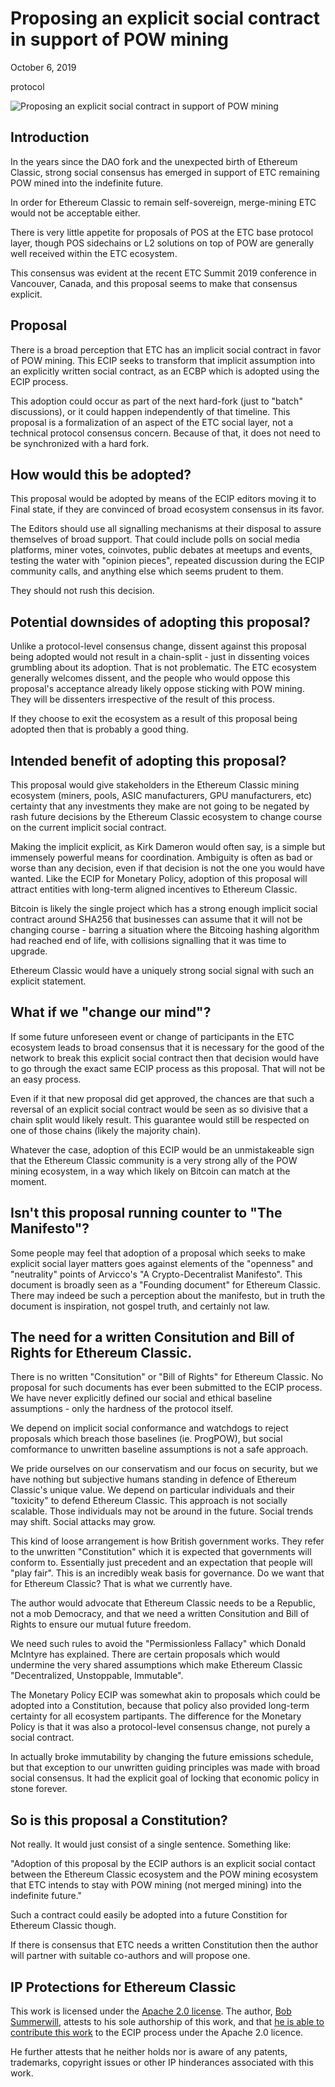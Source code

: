 # Proposing an explicit social contract in support of POW mining

October 6, 2019

protocol

![Proposing an explicit social contract in support of POW mining](/img/posts/08_transparent_png.png)

## Introduction

In the years since the DAO fork and the unexpected birth of Ethereum Classic, strong social consensus has emerged in support of ETC remaining POW mined into the indefinite future.

In order for Ethereum Classic to remain self-sovereign, merge-mining ETC would not be acceptable either.

There is very little appetite for proposals of POS at the ETC base protocol layer, though POS sidechains or L2 solutions on top of POW are generally well received within the ETC ecosystem.

This consensus was evident at the recent ETC Summit 2019 conference in Vancouver, Canada, and this proposal seems to make that consensus explicit.

## Proposal

There is a broad perception that ETC has an implicit social contract in favor of POW mining. This ECIP seeks to transform that implicit assumption into an explicitly written social contract, as an ECBP which is adopted using the ECIP process.

This adoption could occur as part of the next hard-fork (just to "batch" discussions), or it could happen independently of that timeline. This proposal is a formalization of an aspect of the ETC social layer, not a technical protocol consensus concern. Because of that, it does not need to be synchronized with a hard fork.

## How would this be adopted?

This proposal would be adopted by means of the ECIP editors moving it to Final state, if they are convinced of broad ecosystem consensus in its favor.

The Editors should use all signalling mechanisms at their disposal to assure themselves of broad support. That could include polls on social media platforms, miner votes, coinvotes, public debates at meetups and events, testing the water with "opinion pieces", repeated discussion during the ECIP community calls, and anything else which seems prudent to them.

They should not rush this decision.

## Potential downsides of adopting this proposal?

Unlike a protocol-level consensus change, dissent against this proposal being adopted would not result in a chain-split - just in dissenting voices grumbling about its adoption. That is not problematic. The ETC ecosystem generally welcomes dissent, and the people who would oppose this proposal's acceptance already likely oppose sticking with POW mining. They will be dissenters irrespective of the result of this process.

If they choose to exit the ecosystem as a result of this proposal being adopted then that is probably a good thing.

## Intended benefit of adopting this proposal?

This proposal would give stakeholders in the Ethereum Classic mining ecosystem (miners, pools, ASIC manufacturers, GPU manufacturers, etc) certainty that any investments they make are not going to be negated by rash future decisions by the Ethereum Classic ecosystem to change course on the current implicit social contract.

Making the implicit explicit, as Kirk Dameron would often say, is a simple but immensely powerful means for coordination. Ambiguity is often as bad or worse than any decision, even if that decision is not the one you would have wanted. Like the ECIP for Monetary Policy, adoption of this proposal will attract entities with long-term aligned incentives to Ethereum Classic.

Bitcoin is likely the single project which has a strong enough implicit social contract around SHA256 that businesses can assume that it will not be changing course - barring a situation where the Bitcoing hashing algorithm had reached end of life, with collisions signalling that it was time to upgrade.

Ethereum Classic would have a uniquely strong social signal with such an explicit statement.

## What if we "change our mind"?

If some future unforeseen event or change of participants in the ETC ecosystem leads to broad consensus that it is necessary for the good of the network to break this explicit social contract then that decision would have to go through the exact same ECIP process as this proposal. That will not be an easy process.

Even if it that new proposal did get approved, the chances are that such a reversal of an explicit social contract would be seen as so divisive that a chain split would likely result. This guarantee would still be respected on one of those chains (likely the majority chain).

Whatever the case, adoption of this ECIP would be an unmistakeable sign that the Ethereum Classic community is a very strong ally of the POW mining ecosystem, in a way which likely on Bitcoin can match at the moment.

## Isn't this proposal running counter to "The Manifesto"?

Some people may feel that adoption of a proposal which seeks to make explicit social layer matters goes against elements of the "openness" and "neutrality" points of Arvicco's "A Crypto-Decentralist Manifesto". This document is broadly seen as a "Founding document" for Ethereum Classic. There may indeed be such a perception about the manifesto, but in truth the document is inspiration, not gospel truth, and certainly not law.

## The need for a written Consitution and Bill of Rights for Ethereum Classic.

There is no written "Consitution" or "Bill of Rights" for Ethereum Classic. No proposal for such documents has ever been submitted to the ECIP process. We have never explicitly defined our social and ethical baseline assumptions - only the hardness of the protocol itself.

We depend on implicit social conformance and watchdogs to reject proposals which breach those baselines (ie. ProgPOW), but social comformance to unwritten baseline assumptions is not a safe approach.

We pride ourselves on our conservatism and our focus on security, but we have nothing but subjective humans standing in defence of Ethereum Classic's unique value. We depend on particular individuals and their "toxicity" to defend Ethereum Classic. This approach is not socially scalable. Those individuals may not be around in the future. Social trends may shift. Social attacks may grow.

This kind of loose arrangement is how British government works. They refer to the unwritten "Constitution" which it is expected that governments will conform to. Essentially just precedent and an expectation that people will "play fair". This is an incredibly weak basis for governance. Do we want that for Ethereum Classic? That is what we currently have.

The author would advocate that Ethereum Classic needs to be a Republic, not a mob Democracy, and that we need a written Consitution and Bill of Rights to ensure our mutual future freedom.

We need such rules to avoid the "Permissionless Fallacy" which Donald McIntyre has explained. There are certain proposals which would undermine the very shared assumptions which make Ethereum Classic "Decentralized, Unstoppable, Immutable".

The Monetary Policy ECIP was somewhat akin to proposals which could be adopted into a Constitution, because that policy also provided long-term certainty for all ecosystem partipants. The difference for the Monetary Policy is that it was also a protocol-level consensus change, not purely a social contract.

In actually broke immutability by changing the future emissions schedule, but that exception to our unwritten guiding principles was made with broad social consensus. It had the explicit goal of locking that economic policy in stone forever.

## So is this proposal a Constitution?

Not really. It would just consist of a single sentence. Something like:

"Adoption of this proposal by the ECIP authors is an explicit social contact between the Ethereum Classic ecosystem and the POW mining ecosystem that ETC intends to stay with POW mining (not merged mining) into the indefinite future."

Such a contract could easily be adopted into a future Constition for Ethereum Classic though.

If there is consensus that ETC needs a written Constitution then the author will partner with suitable co-authors and will propose one.

## IP Protections for Ethereum Classic

This work is licensed under the [Apache 2.0 license](https://www.apache.org/licenses/LICENSE-2.0). The author, [Bob Summerwill](https://bobsummerwill.com/), attests to his sole authorship of this work, and that [he is able to contribute this work](https://developercertificate.org/) to the ECIP process under the Apache 2.0 licence.

He further attests that he neither holds nor is aware of any patents, trademarks, copyright issues or other IP hinderances associated with this work.

